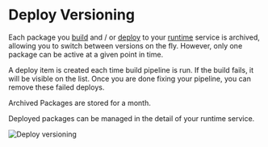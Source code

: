 # Deploy Versioning

Each package you [build](/documentation/build/how-zerops-build-works.html) and / or [deploy](/documentation/deploy/how-deploy-works.html) to your [runtime](/documentation/services/runtimes.html) service is archived, allowing you to switch between versions on the fly. However, only one package can be active at a given point in time.

A deploy item is created each time build pipeline is run. If the build fails, it will be visible on the list. Once you are done fixing your pipeline, you can remove these failed deploys.

Archived Packages are stored for a month.

Deployed packages can be managed in the detail of your runtime service.

![Deploy versioning](/deploy-versioning.png "Deploy versioning")



